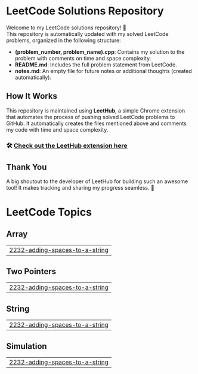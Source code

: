 # LeetCode Solutions Repository

Welcome to my LeetCode solutions repository! 🚀  
This repository is automatically updated with my solved LeetCode problems, organized in the following structure:
- **(problem_number, problem_name).cpp**: Contains my solution to the problem with comments on time and space complexity.
- **README.md**: Includes the full problem statement from LeetCode.
- **notes.md**: An empty file for future notes or additional thoughts (created automatically).

## How It Works
This repository is maintained using **LeetHub**, a simple Chrome extension that automates the process of pushing solved LeetCode problems to GitHub. It automatically creates the files mentioned above and comments my code with time and space complexity.

### 🛠️ [Check out the LeetHub extension here](https://github.com/QasimWani/LeetHub)

## Thank You
A big shoutout to the developer of LeetHub for building such an awesome tool! It makes tracking and sharing my progress seamless. 🙌

<!---LeetCode Topics Start-->
# LeetCode Topics
## Array
|  |
| ------- |
| [2232-adding-spaces-to-a-string](https://github.com/ayushrawat220804/Leet-Code/tree/master/2232-adding-spaces-to-a-string) |
## Two Pointers
|  |
| ------- |
| [2232-adding-spaces-to-a-string](https://github.com/ayushrawat220804/Leet-Code/tree/master/2232-adding-spaces-to-a-string) |
## String
|  |
| ------- |
| [2232-adding-spaces-to-a-string](https://github.com/ayushrawat220804/Leet-Code/tree/master/2232-adding-spaces-to-a-string) |
## Simulation
|  |
| ------- |
| [2232-adding-spaces-to-a-string](https://github.com/ayushrawat220804/Leet-Code/tree/master/2232-adding-spaces-to-a-string) |
<!---LeetCode Topics End-->
